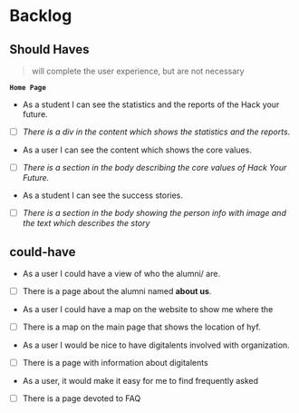 # Backlog

## Should Haves

> will complete the user experience, but are not necessary

**`Home Page`**

<!-- The Content that shows the Reports and statistics -->

- As a student I can see the statistics and the reports of the Hack your future.
- [ ] _There is a div in the content which shows the statistics and the
      reports_.

<!-- The Content that shows the Core values -->

- As a user I can see the content which shows the core values.
- [ ] _There is a section in the body describing the core values of Hack Your
      Future._

<!-- The Section that shows the Success Stories-->

- As a student I can see the success stories.
- [ ] _There is a section in the body showing the person info with image and the
      text which describes the story_

## could-have

<!-- Getting to know the Team -->

- As a user I could have a view of who the alumni/ are.
- [ ] There is a page about the alumni named **about us**.
<!-- Map that shows the location of the headquarter-->
- As a user I could have a map on the website to show me where the
- [ ] There is a map on the main page that shows the location of hyf.
<!-- Digitalents -->

- As a user I would be nice to have digitalents involved with organization.
- [ ] There is a page with information about digitalents

<!-- FAQ -->

- As a user, it would make it easy for me to find frequently asked
- [ ] There is a page devoted to FAQ
